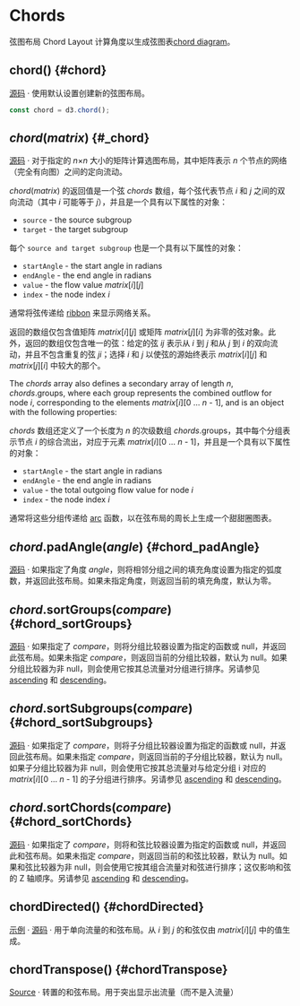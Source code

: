 # Chords

弦图布局 Chord Layout 计算角度以生成弦图表[chord diagram](../d3-chord.md)。

## chord() {#chord}

[源码](https://github.com/d3/d3-chord/blob/main/src/chord.js) · 使用默认设置创建新的弦图布局。

```js
const chord = d3.chord();
```

## *chord*(*matrix*) {#_chord}

[源码](https://github.com/d3/d3-chord/blob/main/src/chord.js) · 对于指定的 *n*×*n* 大小的矩阵计算选图布局，其中矩阵表示 *n* 个节点的网络（完全有向图）之间的定向流动。

*chord*(*matrix*) 的返回值是一个弦 *chords* 数组，每个弦代表节点 *i* 和 *j* 之间的双向流动（其中 *i* 可能等于 *j*），并且是一个具有以下属性的对象：

* `source` - the source subgroup
* `target` - the target subgroup

每个 `source and target subgroup` 也是一个具有以下属性的对象：

* `startAngle` - the start angle in radians
* `endAngle` - the end angle in radians
* `value` - the flow value *matrix*[*i*][*j*]
* `index` - the node index *i*

通常将弦传递给 [ribbon](./ribbon.md) 来显示网络关系。

返回的数组仅包含值矩阵 *matrix*[*i*][*j*] 或矩阵 *matrix*[*j*][*i*] 为非零的弦对象。此外，返回的数组仅包含唯一的弦：给定的弦 *ij* 表示从 *i* 到 *j* 和从 *j* 到 *i* 的双向流动，并且不包含重复的弦 *ji*；选择 *i* 和 *j* 以使弦的源始终表示 *matrix*[*i*][*j*] 和 *matrix*[*j*][*i*] 中较大的那个。

The *chords* array also defines a secondary array of length *n*, *chords*.groups, where each group represents the combined outflow for node *i*, corresponding to the elements *matrix*[*i*][0 … *n* - 1], and is an object with the following properties:


*chords* 数组还定义了一个长度为 *n* 的次级数组 *chords*.groups，其中每个分组表示节点 *i* 的综合流出，对应于元素 *matrix*[*i*][0 … *n* - 1]，并且是一个具有以下属性的对象：


* `startAngle` - the start angle in radians
* `endAngle` - the end angle in radians
* `value` - the total outgoing flow value for node *i*
* `index` - the node index *i*

通常将这些分组传递给 [arc](../d3-shape/arc.md) 函数，以在弦布局的周长上生成一个甜甜圈图表。

## *chord*.padAngle(*angle*) {#chord_padAngle}

[源码](https://github.com/d3/d3-chord/blob/main/src/chord.js) · 如果指定了角度 *angle*，则将相邻分组之间的填充角度设置为指定的弧度数，并返回此弦布局。如果未指定角度，则返回当前的填充角度，默认为零。

## *chord*.sortGroups(*compare*) {#chord_sortGroups}

[源码](https://github.com/d3/d3-chord/blob/main/src/chord.js) · 如果指定了 *compare*，则将分组比较器设置为指定的函数或 null，并返回此弦布局。如果未指定 *compare*，则返回当前的分组比较器，默认为 null。如果分组比较器为非 null，则会使用它按其总流量对分组进行排序。另请参见 [ascending](../d3-array/sort.md#ascending) 和 [descending](../d3-array/sort.md#descending)。

## *chord*.sortSubgroups(*compare*) {#chord_sortSubgroups}

[源码](https://github.com/d3/d3-chord/blob/main/src/chord.js) · 如果指定了 *compare*，则将子分组比较器设置为指定的函数或 null，并返回此弦布局。如果未指定 *compare*，则返回当前的子分组比较器，默认为 null。如果子分组比较器为非 null，则会使用它按其总流量对与给定分组 i 对应的 *matrix*[*i*][0 … *n* - 1] 的子分组进行排序。另请参见 [ascending](../d3-array/sort.md#ascending) 和 [descending](../d3-array/sort.md#descending)。

## *chord*.sortChords(*compare*) {#chord_sortChords}

[源码](https://github.com/d3/d3-chord/blob/main/src/chord.js) · 如果指定了 *compare*，则将和弦比较器设置为指定的函数或 null，并返回此和弦布局。如果未指定 *compare*，则返回当前的和弦比较器，默认为 null。如果和弦比较器为非 null，则会使用它按其组合流量对和弦进行排序；这仅影响和弦的 Z 轴顺序。另请参见 [ascending](../d3-array/sort.md#ascending) 和 [descending](../d3-array/sort.md#descending)。

## chordDirected() {#chordDirected}

[示例](https://observablehq.com/@d3/directed-chord-diagram) · [源码](https://github.com/d3/d3-chord/blob/main/src/chord.js) · 用于单向流量的和弦布局。从 *i* 到 *j* 的和弦仅由 *matrix*[*i*][*j*] 中的值生成。


## chordTranspose() {#chordTranspose}

[Source](https://github.com/d3/d3-chord/blob/main/src/chord.js) · 转置的和弦布局。用于突出显示出流量（而不是入流量）